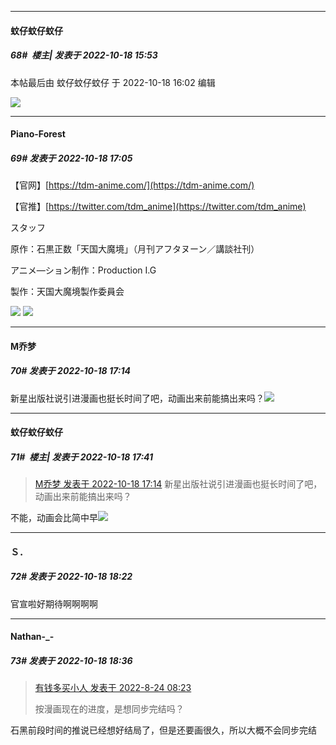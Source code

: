 

*****

####  蚊仔蚊仔蚊仔  
##### 68#         楼主| 发表于 2022-10-18 15:53

 本帖最后由 蚊仔蚊仔蚊仔 于 2022-10-18 16:02 编辑 

<img src="https://p.sda1.dev/7/acc9dcd9e2049f0d863014f6622c514d/CMP_20221018160135760.jpg" referrerpolicy="no-referrer">



*****

####  Piano-Forest  
##### 69#       发表于 2022-10-18 17:05

【官网】[https://tdm-anime.com/](https://tdm-anime.com/)

【官推】[https://twitter.com/tdm_anime](https://twitter.com/tdm_anime)

スタッフ

原作：石黒正数「天国大魔境」（月刊アフタヌーン／講談社刊）

アニメ―ション制作：Production I.G

製作：天国大魔境製作委員会

<img src="https://p.sda1.dev/7/4c49c5ca795abf88f5830a2ec500472a/kv_nrw.jpg" referrerpolicy="no-referrer">
<img src="https://p.sda1.dev/7/3cb89a0cbb3f4f4dca4c535e53668d71/20221018_170251.jpg" referrerpolicy="no-referrer">



*****

####  M乔梦  
##### 70#       发表于 2022-10-18 17:14

新星出版社说引进漫画也挺长时间了吧，动画出来前能搞出来吗？<img src="https://static.saraba1st.com/image/smiley/face2017/034.png" referrerpolicy="no-referrer">



*****

####  蚊仔蚊仔蚊仔  
##### 71#         楼主| 发表于 2022-10-18 17:41

<blockquote><a href="httphttps://bbs.saraba1st.com/2b/forum.php?mod=redirect&amp;goto=findpost&amp;pid=57975113&amp;ptid=2088657" target="_blank">M乔梦 发表于 2022-10-18 17:14</a>
新星出版社说引进漫画也挺长时间了吧，动画出来前能搞出来吗？</blockquote>
不能，动画会比简中早<img src="https://static.saraba1st.com/image/smiley/face2017/035.png" referrerpolicy="no-referrer">



*****

####  Ｓ．  
##### 72#       发表于 2022-10-18 18:22

官宣啦好期待啊啊啊啊



*****

####  Nathan-_-  
##### 73#       发表于 2022-10-18 18:36

<blockquote><a href="httphttps://bbs.saraba1st.com/2b/forum.php?mod=redirect&amp;goto=findpost&amp;pid=57192741&amp;ptid=2088657" target="_blank">有钱多买小人 发表于 2022-8-24 08:23</a>

按漫画现在的进度，是想同步完结吗？</blockquote>
石黑前段时间的推说已经想好结局了，但是还要画很久，所以大概不会同步完结

